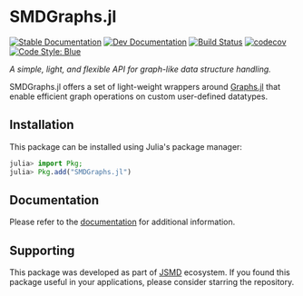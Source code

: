 # SMDGraphs.jl

[![Stable Documentation](https://img.shields.io/badge/docs-stable-blue.svg)](https://juliaspacemissiondesign.github.io/SMDGraphs.jl/stable/) 
[![Dev Documentation](https://img.shields.io/badge/docs-dev-blue.svg)](https://juliaspacemissiondesign.github.io/SMDGraphs.jl/dev/) 
[![Build Status](https://github.com/JuliaSpaceMissionDesign/SMDGraphs.jl/actions/workflows/ci.yml/badge.svg?branch=main)](https://github.com/JuliaSpaceMissionDesign/SMDGraphs.jl/actions/workflows/ci.yml)
[![codecov](https://codecov.io/gh/JuliaSpaceMissionDesign/SMDGraphs.jl/branch/main/graph/badge.svg?token=3SJCV229XX)](https://codecov.io/gh/JuliaSpaceMissionDesign/SMDGraphs.jl)
[![Code Style: Blue](https://img.shields.io/badge/code%20style-blue-4495d1.svg)](https://github.com/invenia/BlueStyle)

_A simple, light, and flexible API for graph-like data structure handling._

SMDGraphs.jl offers a set of light-weight wrappers around [Graphs.jl](https://github.com/JuliaGraphs/Graphs.jl) that enable efficient graph operations on custom user-defined datatypes.

## Installation

This package can be installed using Julia's package manager: 
```julia
julia> import Pkg; 
julia> Pkg.add("SMDGraphs.jl")
```

## Documentation 
Please refer to the [documentation](https://juliaspacemissiondesign.github.io/SMDGraphs.jl/stable/) for additional information.

## Supporting

This package was developed as part of [JSMD](https://github.com/JuliaSpaceMissionDesign) ecosystem. 
If you found this package useful in your applications, please consider starring the repository.